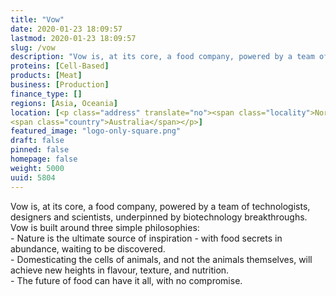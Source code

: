 ```yaml
---
title: "Vow"
date: 2020-01-23 18:09:57
lastmod: 2020-01-23 18:09:57
slug: /vow
description: "Vow is, at its core, a food company, powered by a team of technologists, designers and scientists, underpinned by biotechnology breakthroughs.Vow is built around three simple philosophies:- Nature is the ultimate source of inspiration - with food secrets in abundance, waiting to be discovered.- Domesticating the cells of animals, and not the animals themselves, will achieve new heights in flavour, texture, and nutrition.- The future of food can have it all, with no compromise."
proteins: [Cell-Based]
products: [Meat]
business: [Production]
finance_type: []
regions: [Asia, Oceania]
location: [<p class="address" translate="no"><span class="locality">North Parramatta</span><br>
<span class="country">Australia</span></p>]
featured_image: "logo-only-square.png"
draft: false
pinned: false
homepage: false
weight: 5000
uuid: 5804
---
```

<p>Vow is, at its core, a food company, powered by a team of technologists, designers and scientists, underpinned by biotechnology breakthroughs.<br />
Vow is built around three simple philosophies:<br />
- Nature is the ultimate source of inspiration - with food secrets in abundance, waiting to be discovered.<br />
- Domesticating the cells of animals, and not the animals themselves, will achieve new heights in flavour, texture, and nutrition.<br />
- The future of food can have it all, with no compromise.</p>
